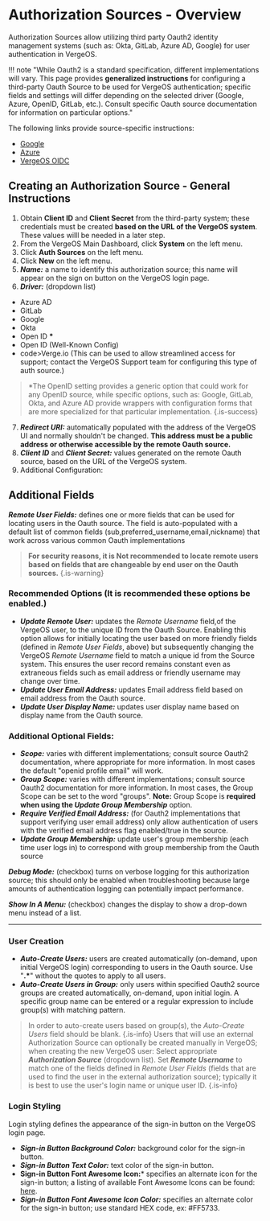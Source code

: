 
# Authorization Sources - Overview

Authorization Sources allow utilizing third party Oauth2 identity management systems (such as: Okta, GitLab, Azure AD, Google) for user authentication in VergeOS.

!!! note "While Oauth2 is a standard specification, different implementations will vary. This page provides **generalized instructions** for configuring a third-party Oauth Source to be used for VergeOS authentication; specific fields and settings will differ depending on the selected driver (Google, Azure, OpenID, GitLab, etc.). Consult specific Oauth source documentation for information on particular options."

The following links provide source-specific instructions:  

* [Google](/product-guide/auth/google-auth)
* [Azure](/product-guide/auth/azure-auth)
* [VergeOS OIDC](/product-guide/auth/oidc-vergeos-relying-party)

## Creating an Authorization Source - General Instructions

1. Obtain **Client ID** and **Client Secret** from the third-party system; these credentials must be created **based on the URL of the VergeOS system**.  These values willl be needed in a later step.
2. From the VergeOS Main Dashboard, click **System** on the left menu.
3. Click **Auth Sources** on the left menu.
4. Click **New** on the left menu.
5. ***Name:*** a name to identify this authorization source; this name will appear on the sign on button on the VergeOS login page.
6. ***Driver:*** (dropdown list)
- Azure AD
- GitLab
- Google
- Okta
- Open ID **\***
- Open ID (Well-Known Config)
- code>Verge.io</code> (This can be used to allow streamlined access for support; contact the VergeOS Support team for configuring this type of auth source.)

> *The OpenID setting provides a generic option that could work for any OpenID source, while specific options, such as: Google, GitLab, Okta, and Azure AD provide wrappers with configuration forms that are more specialized for that particular implementation. {.is-success}

7. ***Redirect URI:*** automatically populated with the address of the VergeOS UI and normally shouldn't be changed. **This address must be a public address or otherwise accessible by the remote Oauth source.**
8. ***Client ID*** and ***Client Secret:*** values generated on the remote Oauth source, based on the URL of the VergeOS system.
9. Additional Configuration:


## Additional Fields

***Remote User Fields:*** defines one or more fields that can be used for locating users in the Oauth source. The field is auto-populated with a default list of common fields (sub,preferred\_username,email,nickname) that work across various common Oauth implementations
> **For security reasons, it is Not recommended to locate remote users based on fields that are changeable by end user on the Oauth sources.** {.is-warning}

### Recommended Options (It is recommended these options be enabled.)

- ***Update Remote User:*** updates the *Remote Username* field,of the VergeOS user, to the unique ID from the Oauth Source. Enabling this option allows for initially locating the user based on more friendly fields (defined in *Remote User Fields*, above) but subsequently changing the VergeOS *Remote Username* field to match a unique id from the Source system. This ensures the user record remains constant even as extraneous fields such as email address or friendly username may change over time.
- ***Update User Email Address:*** updates Email address field based on email address from the Oauth source.
- ***Update User Display Name:*** updates user display name based on display name from the Oauth source.

### Additional Optional Fields:

- ***Scope:*** varies with different implementations; consult source Oauth2 documentation, where appropriate for more information. In most cases the default "openid profile email" will work.
- ***Group Scope:*** varies with different implementations; consult source Oauth2 documentation for more information. In most cases, the Group Scope can be set to the word "groups". **Note:** Group Scope is **required when using the *Update Group Membership*** option.
- ***Require Verified Email Address:*** (for Oauth2 implementations that support verifying user email address) only allow authentication of users with the verified email address flag enabled/true in the source.
- ***Update Group Membership:*** update user's group membership (each time user logs in) to correspond with group membership from the Oauth source

***Debug Mode:*** (checkbox) turns on verbose logging for this authorization source; this should only be enabled when troubleshooting because large amounts of authentication logging can potentially impact performance.

***Show In A Menu:*** (checkbox) changes the display to show a drop-down menu instead of a list.

---

### User Creation

- ***Auto-Create Users:*** users are created automatically (on-demand, upon initial VergeOS login) corresponding to users in the Oauth source. Use "**.\***" without the quotes to apply to all users.
- ***Auto-Create Users in Group:*** only users within specified Oauth2 source groups are created automatically, on-demand, upon initial login. A specific group name can be entered or a regular expression to include group(s) with matching pattern.

> In order to auto-create users based on group(s), the *Auto-Create Users* field should be blank. {.is-info}
> Users that will use an external Authorization Source can optionally be created manually in VergeOS; when creating the new VergeOS user:
Select appropriate ***Authorization Source*** (dropdown list).
Set ***Remote Username*** to match one of the fields defined in *Remote User Fields* (fields that are used to find the user in the external authorization source); typically it is best to use the user's login name or unique user ID. {.is-info}

### Login Styling

Login styling defines the appearance of the sign-in button on the VergeOS login page.

- ***Sign-in Button Background Color:*** background color for the sign-in button.
- ***Sign-in Button Text Color:*** text color of the sign-in button.
- **Sign-in Button Font Awesome Icon:*** specifies an alternate icon for the sign-in button; a listing of available Font Awesome Icons can be found: [here](https://fontawesome.com/v4.7.0/cheatsheet/).
- ***Sign-in Button Font Awesome Icon Color:*** specifies an alternate color for the sign-in button; use standard HEX code, ex: #FF5733.
